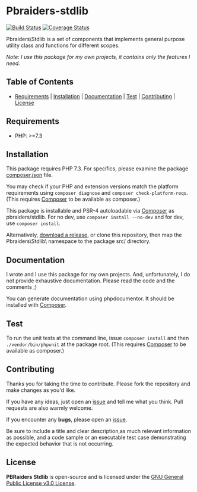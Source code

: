 # Pbraiders-stdlib

[![Build Status](https://travis-ci.com/pbraiders/stdlib.svg?branch=master)](https://travis-ci.com/pbraiders/stdlib)
[![Coverage Status](https://coveralls.io/repos/github/pbraiders/stdlib/badge.svg?branch=master)](https://coveralls.io/github/pbraiders/stdlib?branch=master)

Pbraiders\Stdlib is a set of components that implements general purpose utility class and functions for different scopes.

*Note: I use this package for my own projects, it contains only the features I need.*

## Table of Contents

- [Requirements](#requirements) | [Installation](#installation) | [Documentation](#documentation) | [Test](#test) | [Contributing](#contributing) | [License](#license)

## Requirements

- PHP: >=7.3

## Installation

This package requires PHP 7.3. For specifics, please examine the package [composer.json](https://github.com/pbraiders/stdlib/blob/master/composer.json) file.

You may check if your PHP and extension versions match the platform requirements using `composer diagnose` and `composer check-platform-reqs`. (This requires [Composer](https://getcomposer.org/) to be available as composer.)

This package is installable and PSR-4 autoloadable via [Composer](https://getcomposer.org/) as pbraiders/stdlib. For no dev, use `composer install --no-dev` and for dev, use `composer install`.

Alternatively, [download a release](https://github.com/pbraiders/stdlib/releases), or clone this repository, then map the Pbraiders\Stdlib\ namespace to the package src/ directory.

## Documentation

I wrote and I use this package for my own projects. And, unfortunately, I do not provide exhaustive documentation. Please read the code and the comments ;)

You can generate documentation using phpdocumentor. It should be installed with [Composer](https://getcomposer.org/).

## Test

To run the unit tests at the command line, issue `composer install` and then `./vendor/bin/phpunit` at the package root. (This requires [Composer](https://getcomposer.org/) to be available as composer.)

## Contributing

Thanks you for taking the time to contribute. Please fork the repository and make changes as you'd like.

If you have any ideas, just open an [issue](https://github.com/pbraiders/stdlib/issues) and tell me what you think. Pull requests are also warmly welcome.

If you encounter any **bugs**, please open an [issue](https://github.com/pbraiders/stdlib/issues).

Be sure to include a title and clear description,as much relevant information as possible, and a code sample or an executable test case demonstrating the expected behavior that is not occurring.

## License

**PBRaiders Stdlib** is open-source and is licensed under the [GNU General Public License v3.0 License](https://github.com/pbraiders/stdlib/blob/master/LICENSE).
